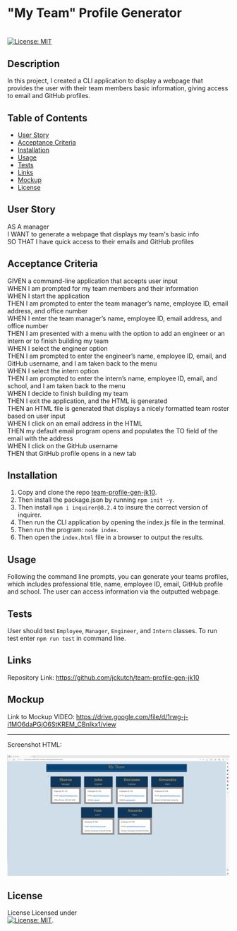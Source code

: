 # "My Team" Profile Generator
# 
 
 [![License: MIT](https://img.shields.io/badge/License-MIT-yellow.svg)](https://mit-license.org/)

## Description
In this project, I created a CLI application to display a webpage that provides the user with their team members basic information, giving access to email and GitHub profiles.

## Table of Contents

  * [User Story](#userstory)
  * [Acceptance Criteria](#acceptance)
  * [Installation](#installation)
  * [Usage](#usage)
  * [Tests](#tests)
  * [Links](#links)
  * [Mockup](#mockup)
  * [License](#license)


## User Story
  <a name="userstory"></a>
AS A manager<br />
I WANT to generate a webpage that displays my team's basic info<br />
SO THAT I have quick access to their emails and GitHub profiles<br />


## Acceptance Criteria
  <a name="acceptance"></a>
GIVEN a command-line application that accepts user input<br />
WHEN I am prompted for my team members and their information<br />
WHEN I start the application<br />
THEN I am prompted to enter the team manager’s name, employee ID, email address, and office number<br />
WHEN I enter the team manager’s name, employee ID, email address, and office number<br />
THEN I am presented with a menu with the option to add an engineer or an intern or to finish building my team<br />
WHEN I select the engineer option<br />
THEN I am prompted to enter the engineer’s name, employee ID, email, and GitHub username, and I am taken back to the menu<br />
WHEN I select the intern option<br />
THEN I am prompted to enter the intern’s name, employee ID, email, and school, and I am taken back to the menu<br />
WHEN I decide to finish building my team<br />
THEN I exit the application, and the HTML is generated<br />
THEN an HTML file is generated that displays a nicely formatted team roster based on user input<br />
WHEN I click on an email address in the HTML<br />
THEN my default email program opens and populates the TO field of the email with the address<br />
WHEN I click on the GitHub username<br />
THEN that GitHub profile opens in a new tab<br />


## Installation 
  <a name="installation"></a>
1) Copy and clone the repo [team-profile-gen-jk10](https://github.com/jckutch/team-profile-gen-jk10). <br />
2) Then install the package.json by running `npm init -y`. <br />
3) Then install `npm i inquirer@8.2.4` to insure the correct version of inquirer. <br />
4) Then run the CLI application by opening the index.js file in the terminal.
5) Then run the program: `node index`.
6) Then open the `index.html` file in a browser to output the results.



## Usage
  <a name="usage"></a>
Following the command line prompts, you can generate your teams profiles, which includes professional title, name, employee ID, email, GitHub profile and school.  The user can access information via the outputted webpage.


## Tests
  <a name="tests"></a>
User should test `Employee`, `Manager`, `Engineer`, and `Intern` classes.
To run test enter `npm run test` in command line.


## Links
  <a name="links"></a>
Repository Link:  https://github.com/jckutch/team-profile-gen-jk10


## Mockup
  <a name="mockup"></a>
Link to Mockup VIDEO: https://drive.google.com/file/d/1rwg-j-i1MO6daPGjO6StKREM_CBnIkx1/view

----------------------------------------------------------------------------------------------------------------------------------------
Screenshot HTML: 

![portfolio-image](./assets/Screenshot_team-profile-gen-jk10.jpg)

## License 
  <a name="license"></a> License
Licensed under <br /> [![License: MIT](https://img.shields.io/badge/License-MIT-yellow.svg)](https://mit-license.org/).
